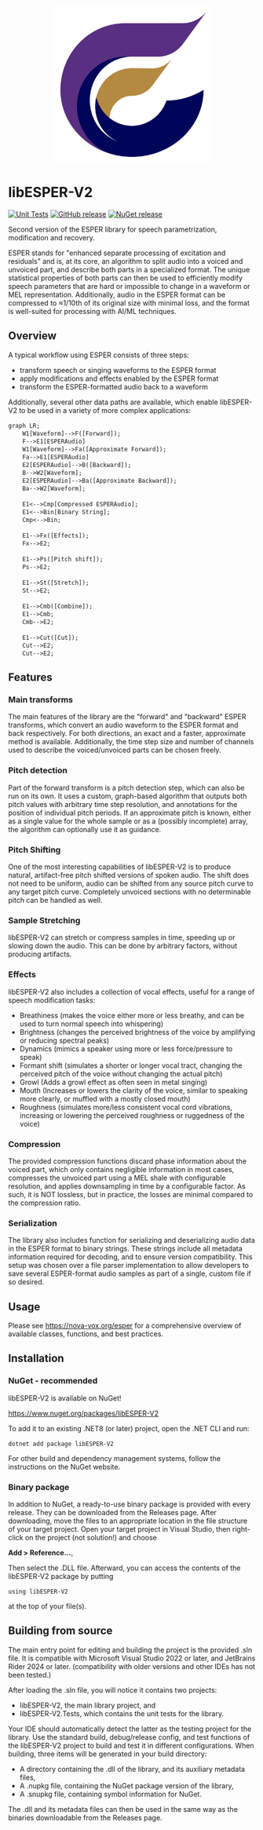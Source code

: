 <p align="center">
  <img width="320" src="ESPER_Logo_large.png" alt="">
</p>

# libESPER-V2

[![Unit Tests](https://github.com/CdrSonan/libESPER-V2/actions/workflows/dotnet.yml/badge.svg?branch=master&event=push)](https://github.com/CdrSonan/libESPER-V2/actions/workflows/dotnet.yml)
[![GitHub release](https://img.shields.io/github/release/CdrSonan/libESPER-V2.svg)](https://github.com/CdrSonan/libESPER-V2/releases/latest)
[![NuGet release](https://img.shields.io/nuget/v/libESPER-V2)](https://www.nuget.org/packages/libESPER-V2)

Second version of the ESPER library for speech parametrization, modification and recovery.

ESPER stands for "enhanced separate processing of excitation and residuals"
and is, at its core, an algorithm to split audio into a voiced and unvoiced part,
and describe both parts in a specialized format.
The unique statistical properties of both parts can then be used to efficiently
modify speech parameters that are hard or impossible to change in a waveform or MEL representation.
Additionally, audio in the ESPER format can be compressed to ≈1/10th of its original size with minimal loss,
and the format is well-suited for processing with AI/ML techniques.

## Overview

A typical workflow using ESPER consists of three steps:

- transform speech or singing waveforms to the ESPER format
- apply modifications and effects enabled by the ESPER format
- transform the ESPER-formatted audio back to a waveform

Additionally, several other data paths are available, which enable libESPER-V2 to be used in a variety of more complex
applications:

```mermaid
graph LR;
    W1[Waveform]-->F([Forward]);
    F-->E1[ESPERAudio]
    W1[Waveform]-->Fa([Approximate Forward]);
    Fa-->E1[ESPERAudio]
    E2[ESPERAudio]-->B([Backward]);
    B-->W2[Waveform];
    E2[ESPERAudio]-->Ba([Approximate Backward]);
    Ba-->W2[Waveform];

    E1<-->Cmp[Compressed ESPERAudio];
    E1<-->Bin[Binary String];
    Cmp<-->Bin;
    
    E1-->Fx([Effects]);
    Fx-->E2;

    E1-->Ps([Pitch shift]);
    Ps-->E2;

    E1-->St([Stretch]);
    St-->E2;

    E1-->Cmb([Combine]);
    E1-->Cmb;
    Cmb-->E2;

    E1-->Cut([Cut]);
    Cut-->E2;
    Cut-->E2;
```

## Features
### Main transforms
The main features of the library are the "forward" and "backward" ESPER transforms,
which convert an audio waveform to the ESPER format and back respectively.
For both directions, an exact and a faster, approximate method is available.
Additionally, the time step size and number of channels used to describe the voiced/unvoiced parts
can be chosen freely.

### Pitch detection
Part of the forward transform is a pitch detection step, which can also be run on its own.
It uses a custom, graph-based algorithm that outputs both pitch values with arbitrary time step resolution,
and annotations for the position of individual pitch periods.
If an approximate pitch is known, either as a single value for the whole sample or as a (possibly incomplete) array,
the algorithm can optionally use it as guidance.

### Pitch Shifting
One of the most interesting capabilities of libESPER-V2 is to produce natural, artifact-free pitch shifted versions of spoken audio.
The shift does not need to be uniform, audio can be shifted from any source pitch curve to any target pitch curve.
Completely unvoiced sections with no determinable pitch can be handled as well.

### Sample Stretching
libESPER-V2 can stretch or compress samples in time, speeding up or slowing down the audio.
This can be done by arbitrary factors, without producing artifacts.

### Effects
libESPER-V2 also includes a collection of vocal effects, useful for a range of speech modification tasks:
- Breathiness (makes the voice either more or less breathy, and can be used to turn normal speech into whispering)
- Brightness (changes the perceived brightness of the voice by amplifying or reducing spectral peaks)
- Dynamics (mimics a speaker using more or less force/pressure to speak)
- Formant shift (simulates a shorter or longer vocal tract, changing the perceived pitch of the voice without changing the actual pitch)
- Growl (Adds a growl effect as often seen in metal singing)
- Mouth (Increases or lowers the clarity of the voice, similar to speaking more clearly, or muffled with a mostly closed mouth)
- Roughness (simulates more/less consistent vocal cord vibrations, increasing or lowering the perceived roughness or ruggedness of the voice)

### Compression
The provided compression functions discard phase information about the voiced part, which only contains negligible information in most cases,
compresses the unvoiced part using a MEL shale with configurable resolution, and applies downsampling in time by a configurable factor.
As such, it is NOT lossless, but in practice, the losses are minimal compared to the compression ratio.

### Serialization
The library also includes function for serializing and deserializing audio data in the ESPER format to binary strings.
These strings include all metadata information required for decoding, and to ensure version compatibility.
This setup was chosen over a file parser implementation to allow developers to save several ESPER-format audio samples
as part of a single, custom file if so desired.

## Usage
Please see https://nova-vox.org/esper for a comprehensive overview of available classes, functions, and best practices.

## Installation
### NuGet - recommended
libESPER-V2 is available on NuGet!

https://www.nuget.org/packages/libESPER-V2

To add it to an existing .NET8 (or later) project, open the .NET CLI and run:
```
dotnet add package libESPER-V2
```
For other build and dependency management systems, follow the instructions on the NuGet website.

### Binary package
In addition to NuGet, a ready-to-use binary package is provided with every release. They can be downloaded from the Releases page.
After downloading, move the files to an appropriate location in the file structure of your target project.
Open your target project in Visual Studio, then right-click on the project (not solution!) and choose

**Add > Reference...**,

Then select the .DLL file. Afterward, you can access the contents of the libESPER-V2 package by putting
```
using libESPER-V2
```
at the top of your file(s).

## Building from source
The main entry point for editing and building the project is the provided .sln file.
It is compatible with Microsoft Visual Studio 2022 or later, and JetBrains Rider 2024 or later.
(compatibility with older versions and other IDEs has not been tested.)

After loading the .sln file, you will notice it contains two projects:
- libESPER-V2, the main library project, and
- libESPER-V2.Tests, which contains the unit tests for the library.

Your IDE should automatically detect the latter as the testing project for the library.
Use the standard build, debug/release config, and test functions of the libESPER-V2 project to build and test it in different configurations.
When building, three items will be generated in your build directory:
- A directory containing the .dll of the library, and its auxiliary metadata files,
- A .nupkg file, containing the NuGet package version of the library,
- A .snupkg file, containing symbol information for NuGet.

The .dll and its metadata files can then be used in the same way as the binaries downloadable from the Releases page.

